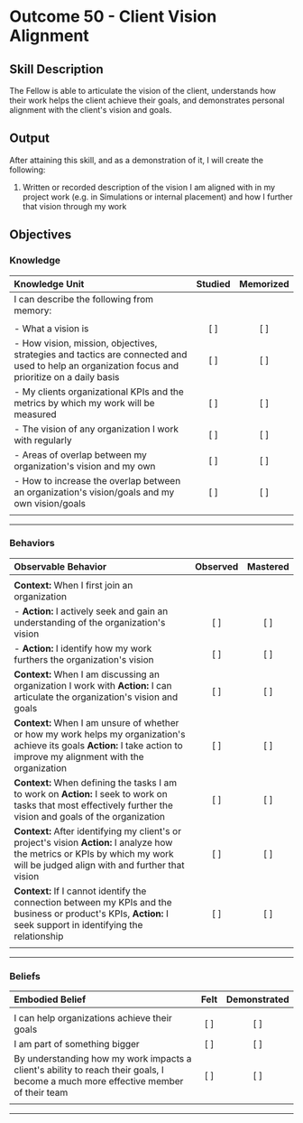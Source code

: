# Outcome 50 - Client Vision Alignment

## Skill Description

The Fellow is able to articulate the vision of the client, understands how their work helps the client achieve their goals, and demonstrates personal alignment with the client's vision and goals.

## Output

After attaining this skill, and as a demonstration of it, I will create the following:

1. Written or recorded description of the vision I am aligned with in my project work (e.g. in Simulations or internal placement) and how I further that vision through my work

## Objectives

### Knowledge

| Knowledge Unit | Studied | Memorized |
|:---|:---:|:---:|
| I can describe the following from memory: | | |
| | | |
| - What a vision is | [ ] | [ ] |
| - How vision, mission, objectives, strategies and tactics are connected and used to help an organization focus and prioritize on a daily basis | [ ] | [ ] |
| - My clients organizational KPIs and the metrics by which my work will be measured| [ ] | [ ] |
| - The vision of any organization I work with regularly | [ ] | [ ] |
| - Areas of overlap between my organization's vision and my own | [ ] | [ ] |
| - How to increase the overlap between an organization's vision/goals and my own vision/goals | [ ] | [ ] |
| | | |

---

### Behaviors

| Observable Behavior | Observed | Mastered |
|:---|:---:|:---:|
| | | |
| **Context:** When I first join an organization | | |
| - **Action:** I actively seek and gain an understanding of the organization's vision | [ ] | [ ] |
| - **Action:** I identify how my work furthers the organization's vision | [ ] | [ ] |
| **Context:** When I am discussing an organization I work with **Action:** I can articulate the organization's vision and goals | [ ] | [ ] |
| **Context:** When I am unsure of whether or how my work helps my organization's achieve its goals **Action:** I take action to improve my alignment with the organization | [ ] | [ ] |
| **Context:** When defining the tasks I am to work on **Action:** I seek to work on tasks that most effectively further the vision and goals of the organization | [ ] | [ ] |
| **Context:** After identifying my client's or project's vision **Action:** I analyze how the metrics or KPIs by which my work will be judged align with and further that vision | [ ] | [ ] |
| **Context:** If I cannot identify the connection between my KPIs and the business or product's KPIs, **Action:** I seek support in identifying the relationship | [ ] | [ ] |
| | | |

---

### Beliefs


| Embodied Belief | Felt | Demonstrated |
|:---|:---:|:---:|
| | | |
| I can help organizations achieve their goals | [ ] | [ ] |
| I am part of something bigger | [ ] | [ ] |
| By understanding how my work impacts a client's ability to reach their goals, I become a much more effective member of their team | [ ] | [ ] |
| | | |
---